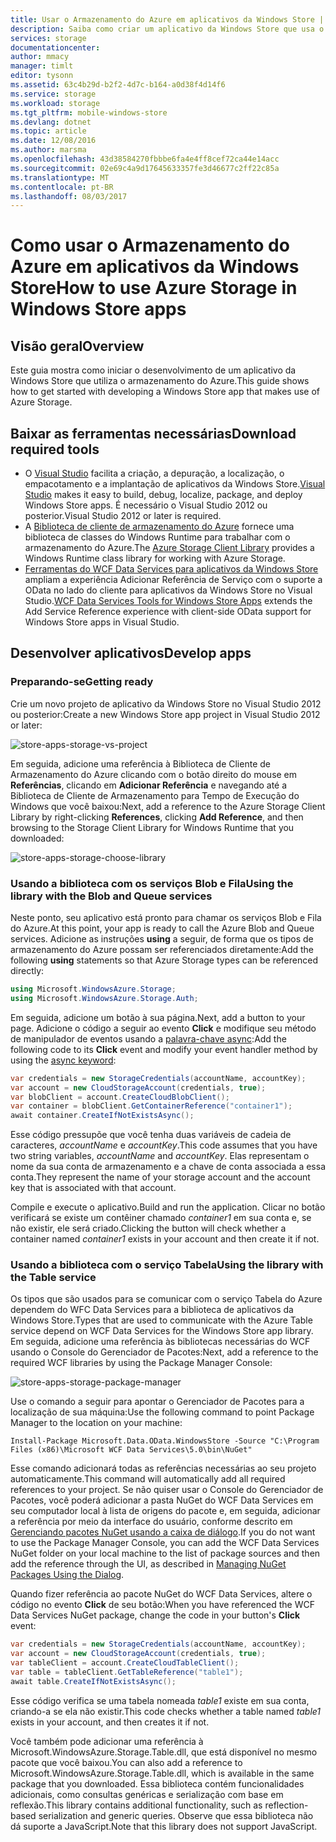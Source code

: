 ```yaml
---
title: Usar o Armazenamento do Azure em aplicativos da Windows Store | Microsoft Docs
description: Saiba como criar um aplicativo da Windows Store que usa o Armazenamento de Arquivos, Tabela, Fila ou Blobs do Azure.
services: storage
documentationcenter: 
author: mmacy
manager: timlt
editor: tysonn
ms.assetid: 63c4b29d-b2f2-4d7c-b164-a0d38f4d14f6
ms.service: storage
ms.workload: storage
ms.tgt_pltfrm: mobile-windows-store
ms.devlang: dotnet
ms.topic: article
ms.date: 12/08/2016
ms.author: marsma
ms.openlocfilehash: 43d38584270fbbbe6fa4e4ff8cef72ca44e14acc
ms.sourcegitcommit: 02e69c4a9d17645633357fe3d46677c2ff22c85a
ms.translationtype: MT
ms.contentlocale: pt-BR
ms.lasthandoff: 08/03/2017
---
```

# <a name="how-to-use-azure-storage-in-windows-store-apps"></a><span data-ttu-id="777ec-103">Como usar o Armazenamento do Azure em aplicativos da Windows Store</span><span class="sxs-lookup"><span data-stu-id="777ec-103">How to use Azure Storage in Windows Store apps</span></span>
## <a name="overview"></a><span data-ttu-id="777ec-104">Visão geral</span><span class="sxs-lookup"><span data-stu-id="777ec-104">Overview</span></span>
<span data-ttu-id="777ec-105">Este guia mostra como iniciar o desenvolvimento de um aplicativo da Windows Store que utiliza o armazenamento do Azure.</span><span class="sxs-lookup"><span data-stu-id="777ec-105">This guide shows how to get started with developing a Windows Store app that makes use of Azure Storage.</span></span>

## <a name="download-required-tools"></a><span data-ttu-id="777ec-106">Baixar as ferramentas necessárias</span><span class="sxs-lookup"><span data-stu-id="777ec-106">Download required tools</span></span>
* <span data-ttu-id="777ec-107">O [Visual Studio](https://www.visualstudio.com/downloads/) facilita a criação, a depuração, a localização, o empacotamento e a implantação de aplicativos da Windows Store.</span><span class="sxs-lookup"><span data-stu-id="777ec-107">[Visual Studio](https://www.visualstudio.com/downloads/) makes it easy to build, debug, localize, package, and deploy Windows Store apps.</span></span> <span data-ttu-id="777ec-108">É necessário o Visual Studio 2012 ou posterior.</span><span class="sxs-lookup"><span data-stu-id="777ec-108">Visual Studio 2012 or later is required.</span></span>
* <span data-ttu-id="777ec-109">A [Biblioteca de cliente de armazenamento do Azure](https://www.nuget.org/packages/WindowsAzure.Storage) fornece uma biblioteca de classes do Windows Runtime para trabalhar com o armazenamento do Azure.</span><span class="sxs-lookup"><span data-stu-id="777ec-109">The [Azure Storage Client Library](https://www.nuget.org/packages/WindowsAzure.Storage) provides a Windows Runtime class library for working with Azure Storage.</span></span>
* <span data-ttu-id="777ec-110">[Ferramentas do WCF Data Services para aplicativos da Windows Store](http://www.microsoft.com/download/details.aspx?id=30714) ampliam a experiência Adicionar Referência de Serviço com o suporte a OData no lado do cliente para aplicativos da Windows Store no Visual Studio.</span><span class="sxs-lookup"><span data-stu-id="777ec-110">[WCF Data Services Tools for Windows Store Apps](http://www.microsoft.com/download/details.aspx?id=30714) extends the Add Service Reference experience with client-side OData support for Windows Store apps in Visual Studio.</span></span>

## <a name="develop-apps"></a><span data-ttu-id="777ec-111">Desenvolver aplicativos</span><span class="sxs-lookup"><span data-stu-id="777ec-111">Develop apps</span></span>
### <a name="getting-ready"></a><span data-ttu-id="777ec-112">Preparando-se</span><span class="sxs-lookup"><span data-stu-id="777ec-112">Getting ready</span></span>
<span data-ttu-id="777ec-113">Crie um novo projeto de aplicativo da Windows Store no Visual Studio 2012 ou posterior:</span><span class="sxs-lookup"><span data-stu-id="777ec-113">Create a new Windows Store app project in Visual Studio 2012 or later:</span></span>

![store-apps-storage-vs-project][store-apps-storage-vs-project]

<span data-ttu-id="777ec-115">Em seguida, adicione uma referência à Biblioteca de Cliente de Armazenamento do Azure clicando com o botão direito do mouse em **Referências**, clicando em **Adicionar Referência** e navegando até a Biblioteca de Cliente de Armazenamento para Tempo de Execução do Windows que você baixou:</span><span class="sxs-lookup"><span data-stu-id="777ec-115">Next, add a reference to the Azure Storage Client Library by right-clicking **References**, clicking **Add Reference**, and then browsing to the Storage Client Library for Windows Runtime that you downloaded:</span></span>

![store-apps-storage-choose-library][store-apps-storage-choose-library]

### <a name="using-the-library-with-the-blob-and-queue-services"></a><span data-ttu-id="777ec-117">Usando a biblioteca com os serviços Blob e Fila</span><span class="sxs-lookup"><span data-stu-id="777ec-117">Using the library with the Blob and Queue services</span></span>
<span data-ttu-id="777ec-118">Neste ponto, seu aplicativo está pronto para chamar os serviços Blob e Fila do Azure.</span><span class="sxs-lookup"><span data-stu-id="777ec-118">At this point, your app is ready to call the Azure Blob and Queue services.</span></span> <span data-ttu-id="777ec-119">Adicione as instruções **using** a seguir, de forma que os tipos de armazenamento do Azure possam ser referenciados diretamente:</span><span class="sxs-lookup"><span data-stu-id="777ec-119">Add the following **using** statements so that Azure Storage types can be referenced directly:</span></span>

```csharp
using Microsoft.WindowsAzure.Storage;
using Microsoft.WindowsAzure.Storage.Auth;
```

<span data-ttu-id="777ec-120">Em seguida, adicione um botão à sua página.</span><span class="sxs-lookup"><span data-stu-id="777ec-120">Next, add a button to your page.</span></span> <span data-ttu-id="777ec-121">Adicione o código a seguir ao evento **Click** e modifique seu método de manipulador de eventos usando a [palavra-chave async](http://msdn.microsoft.com/library/vstudio/hh156513.aspx):</span><span class="sxs-lookup"><span data-stu-id="777ec-121">Add the following code to its **Click** event and modify your event handler method by using the [async keyword](http://msdn.microsoft.com/library/vstudio/hh156513.aspx):</span></span>

```csharp
var credentials = new StorageCredentials(accountName, accountKey);
var account = new CloudStorageAccount(credentials, true);
var blobClient = account.CreateCloudBlobClient();
var container = blobClient.GetContainerReference("container1");
await container.CreateIfNotExistsAsync();
```

<span data-ttu-id="777ec-122">Esse código pressupõe que você tenha duas variáveis de cadeia de caracteres, *accountName* e *accountKey*.</span><span class="sxs-lookup"><span data-stu-id="777ec-122">This code assumes that you have two string variables, *accountName* and *accountKey*.</span></span> <span data-ttu-id="777ec-123">Elas representam o nome da sua conta de armazenamento e a chave de conta associada a essa conta.</span><span class="sxs-lookup"><span data-stu-id="777ec-123">They represent the name of your storage account and the account key that is associated with that account.</span></span>

<span data-ttu-id="777ec-124">Compile e execute o aplicativo.</span><span class="sxs-lookup"><span data-stu-id="777ec-124">Build and run the application.</span></span> <span data-ttu-id="777ec-125">Clicar no botão verificará se existe um contêiner chamado *container1* em sua conta e, se não existir, ele será criado.</span><span class="sxs-lookup"><span data-stu-id="777ec-125">Clicking the button will check whether a container named *container1* exists in your account and then create it if not.</span></span>

### <a name="using-the-library-with-the-table-service"></a><span data-ttu-id="777ec-126">Usando a biblioteca com o serviço Tabela</span><span class="sxs-lookup"><span data-stu-id="777ec-126">Using the library with the Table service</span></span>
<span data-ttu-id="777ec-127">Os tipos que são usados para se comunicar com o serviço Tabela do Azure dependem do WFC Data Services para a biblioteca de aplicativos da Windows Store.</span><span class="sxs-lookup"><span data-stu-id="777ec-127">Types that are used to communicate with the Azure Table service depend on WCF Data Services for the Windows Store app library.</span></span> <span data-ttu-id="777ec-128">Em seguida, adicione uma referência às bibliotecas necessárias do WCF usando o Console do Gerenciador de Pacotes:</span><span class="sxs-lookup"><span data-stu-id="777ec-128">Next, add a reference to the required WCF libraries by using the Package Manager Console:</span></span>

![store-apps-storage-package-manager][store-apps-storage-package-manager]

<span data-ttu-id="777ec-130">Use o comando a seguir para apontar o Gerenciador de Pacotes para a localização de sua máquina:</span><span class="sxs-lookup"><span data-stu-id="777ec-130">Use the following command to point Package Manager to the location on your machine:</span></span>

    Install-Package Microsoft.Data.OData.WindowsStore -Source "C:\Program Files (x86)\Microsoft WCF Data Services\5.0\bin\NuGet"

<span data-ttu-id="777ec-131">Esse comando adicionará todas as referências necessárias ao seu projeto automaticamente.</span><span class="sxs-lookup"><span data-stu-id="777ec-131">This command will automatically add all required references to your project.</span></span> <span data-ttu-id="777ec-132">Se não quiser usar o Console do Gerenciador de Pacotes, você poderá adicionar a pasta NuGet do WCF Data Services em seu computador local à lista de origens do pacote e, em seguida, adicionar a referência por meio da interface do usuário, conforme descrito em [Gerenciando pacotes NuGet usando a caixa de diálogo](http://docs.nuget.org/docs/start-here/Managing-NuGet-Packages-Using-The-Dialog).</span><span class="sxs-lookup"><span data-stu-id="777ec-132">If you do not want to use the Package Manager Console, you can add the WCF Data Services NuGet folder on your local machine to the list of package sources and then add the reference through the UI, as described in [Managing NuGet Packages Using the Dialog](http://docs.nuget.org/docs/start-here/Managing-NuGet-Packages-Using-The-Dialog).</span></span>

<span data-ttu-id="777ec-133">Quando fizer referência ao pacote NuGet do WCF Data Services, altere o código no evento **Click** de seu botão:</span><span class="sxs-lookup"><span data-stu-id="777ec-133">When you have referenced the WCF Data Services NuGet package, change the code in your button's **Click** event:</span></span>

```csharp
var credentials = new StorageCredentials(accountName, accountKey);
var account = new CloudStorageAccount(credentials, true);
var tableClient = account.CreateCloudTableClient();
var table = tableClient.GetTableReference("table1");
await table.CreateIfNotExistsAsync();
```

<span data-ttu-id="777ec-134">Esse código verifica se uma tabela nomeada *table1* existe em sua conta, criando-a se ela não existir.</span><span class="sxs-lookup"><span data-stu-id="777ec-134">This code checks whether a table named *table1* exists in your account, and then creates it if not.</span></span>

<span data-ttu-id="777ec-135">Você também pode adicionar uma referência à Microsoft.WindowsAzure.Storage.Table.dll, que está disponível no mesmo pacote que você baixou.</span><span class="sxs-lookup"><span data-stu-id="777ec-135">You can also add a reference to Microsoft.WindowsAzure.Storage.Table.dll, which is available in the same package that you downloaded.</span></span> <span data-ttu-id="777ec-136">Essa biblioteca contém funcionalidades adicionais, como consultas genéricas e serialização com base em reflexão.</span><span class="sxs-lookup"><span data-stu-id="777ec-136">This library contains additional functionality, such as reflection-based serialization and generic queries.</span></span> <span data-ttu-id="777ec-137">Observe que essa biblioteca não dá suporte a JavaScript.</span><span class="sxs-lookup"><span data-stu-id="777ec-137">Note that this library does not support JavaScript.</span></span>

[store-apps-storage-vs-project]: ./media/storage-use-store-apps/store-apps-storage-vs-project.png
[store-apps-storage-choose-library]: ./media/storage-use-store-apps/store-apps-storage-choose-library.png
[store-apps-storage-package-manager]: ./media/storage-use-store-apps/store-apps-storage-package-manager.png
